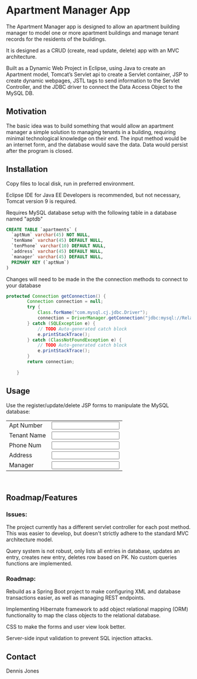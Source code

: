 # Apartment Manager App

The Apartment Manager app is designed to allow an apartment building manager to model one or more apartment buildings and manage tenant records for the residents of the buildings. 

It is designed as a CRUD (create, read update, delete) app with an MVC architecture. 

Built as a Dynamic Web Project in Eclipse, using Java to create an Apartment model, Tomcat’s Servlet api to create a Servlet container, JSP to create dynamic webpages, JSTL tags to send information to the Servlet Controller, and the JDBC driver to connect the Data Access Object to the MySQL DB.

## Motivation
The basic idea was to build something that would allow an apartment manager a simple solution to managing tenants in a building, requiring minimal technological knowledge on their end. The input method would be an internet form, and the database would save the data. Data would persist after the program is closed.   
 

## Installation
Copy files to local disk, run in preferred environment.
 
Eclipse IDE for Java EE Developers is recommended, but not necessary, Tomcat version 9 is required. 

Requires MySQL database setup with the following table in a database named "aptdb"


```SQL
CREATE TABLE `apartments` (
  `aptNum` varchar(45) NOT NULL,
  `tenName` varchar(45) DEFAULT NULL,
  `tenPhone` varchar(10) DEFAULT NULL,
  `address` varchar(45) DEFAULT NULL,
  `manager` varchar(45) DEFAULT NULL,
  PRIMARY KEY (`aptNum`)
)
```

Changes will need to be made in the the connection methods to connect to your database

```java
protected Connection getConnection() {
        Connection connection = null;
        try {
            Class.forName("com.mysql.cj.jdbc.Driver");
            connection = DriverManager.getConnection("jdbc:mysql://RelativePath goes here/aptdb", "YourUsername", "YourPassword");
        } catch (SQLException e) {
            // TODO Auto-generated catch block
            e.printStackTrace();
        } catch (ClassNotFoundException e) {
            // TODO Auto-generated catch block
            e.printStackTrace();
        }
        return connection;
       
    }
```





## Usage

Use the register/update/delete JSP forms to manipulate the MySQL database:

<table style="with: 80%">
    <tr>
     <td>Apt Number</td>
     <td><input type="text" name="aptNum" class="form-control" required="required"/></td>
    </tr>
    <tr>
     <td>Tenant Name</td>
     <td><input type="text" name="tenName" class="form-control" required="required"/></td>
    </tr>
    <tr>
     <td>Phone Num</td>
     <td><input type="text" name="tenPhone" class="form-control" required="required"/></td>
    </tr>
    <tr>
     <td>Address</td>
     <td><input type="text" name="address" class="form-control" required="required"/></td>
    </tr>
    <tr>
     <td>Manager</td>
     <td><input type="text" name="manager" class="form-control" required="required"/></td>
    </tr>
   </table>

```html
   
```

## Roadmap/Features 

### Issues:
The project currently has a different servlet controller for each post method. This was easier to develop, but doesn't strictly adhere to the standard MVC architecture model. 

Query system is not robust, only lists all entries in database, updates an entry, creates new entry, deletes row based on PK. No custom queries functions are implemented.

### Roadmap:
Rebuild as a Spring Boot project to make configuring XML and database transactions easier, as well as managing REST endpoints.
 
Implementing Hibernate framework to add object relational mapping (ORM) functionality to map the class objects to the relational database.

CSS to make the forms and user view look better.

Server-side input validation to prevent SQL injection attacks.


## Contact

Dennis Jones

